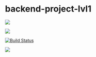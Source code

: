 # backend-project-lvl1

<a href="https://codeclimate.com/github/codeclimate/codeclimate/maintainability"><img src="https://api.codeclimate.com/v1/badges/a99a88d28ad37a79dbf6/maintainability" /></a>

<a href="https://codeclimate.com/github/codeclimate/codeclimate/test_coverage"><img src="https://api.codeclimate.com/v1/badges/a99a88d28ad37a79dbf6/test_coverage" /></a>

[![Build Status](https://travis-ci.org/Sarassswaty/backend-project-lvl1.svg?branch=master)](https://travis-ci.org/Sarassswaty/backend-project-lvl1)

<a href="https://asciinema.org/a/zlVnMxVRhypQmiZH2WoENjNvJ" target="_blank"><img src="https://asciinema.org/a/zlVnMxVRhypQmiZH2WoENjNvJ.svg" /></a>